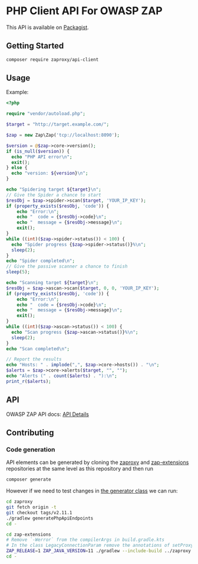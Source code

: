# PHP Client API For OWASP ZAP

This API is available on [Packagist](https://packagist.org/packages/zaproxy/api-client).

## Getting Started

```bash
composer require zaproxy/api-client
```

## Usage

Example:

```php
<?php

require "vendor/autoload.php";

$target = "http://target.example.com/";

$zap = new Zap\Zap('tcp://localhost:8090');

$version = @$zap->core->version();
if (is_null($version)) {
  echo "PHP API error\n";
  exit();
} else {
  echo "version: ${version}\n";
}

echo "Spidering target ${target}\n";
// Give the Spider a chance to start
$resObj = $zap->spider->scan($target, 'YOUR_IP_KEY');
if (property_exists($resObj, 'code')) {
    echo "Error:\n";
    echo "  code = {$resObj->code}\n";
    echo "  message = {$resObj->message}\n";
    exit();
}
while ((int)($zap->spider->status()) < 100) {
  echo "Spider progress {$zap->spider->status()}%\n";
  sleep(2);
}
echo "Spider completed\n";
// Give the passive scanner a chance to finish
sleep(5);

echo "Scanning target ${target}\n";
$resObj = $zap->ascan->scan($target, 0, 0, 'YOUR_IP_KEY');
if (property_exists($resObj, 'code')) {
    echo "Error:\n";
    echo "  code = {$resObj->code}\n";
    echo "  message = {$resObj->message}\n";
    exit();
}
while ((int)($zap->ascan->status()) < 100) {
  echo "Scan progress {$zap->ascan->status()}%\n";
  sleep(2);
}
echo "Scan completed\n";

// Report the results
echo "Hosts: " . implode(",", $zap->core->hosts()) . "\n";
$alerts = $zap->core->alerts($target, "", "");
echo "Alerts (" . count($alerts) . "):\n";
print_r($alerts);

```

## API

OWASP ZAP API docs: [API Details](https://www.zaproxy.org/docs/api/)

## Contributing

### Code generation

API elements can be generated by cloning the [zaproxy](https://github.com/zaproxy/zaproxy) and [zap-extensions](https://github.com/zaproxy/zap-extensions) repositories at the same level as this repository and then run

```bash
composer generate
```

However if we need to test changes in [the generator class](https://github.com/zaproxy/zaproxy/blob/main/zap/src/main/java/org/zaproxy/zap/extension/api/PhpAPIGenerator.java) we can run:

```bash
cd zaproxy
git fetch origin -t
git checkout tags/v2.11.1
./gradlew generatePhpApiEndpoints
cd -

cd zap-extensions
# Remove `-Werror` from the compilerArgs in build.gradle.kts
# In the class LegacyConnectionParam remove the annotations of setProxyChainSkipName and remove the super call.
ZAP_RELEASE=1 ZAP_JAVA_VERSION=11 ./gradlew --include-build ../zaproxy :aO:network:generatePhpZapApiClientFiles --continue
cd -
```
